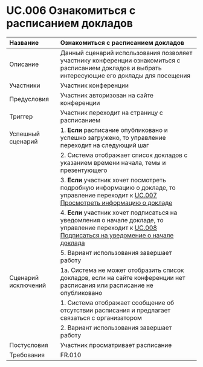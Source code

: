 # UC.006 Ознакомиться с расписанием докладов
<!-- Подробное описание сценария использования системы с привязкой к ролям участников и задействованным бизнес-сущностям 
https://confluence.mts.ru/pages/viewpage.action?pageId=375782119 
-->
| Название | Ознакомиться с расписанием докладов |
|:---------|:------------------------------------|
| Описание | Данный сценарий использования позволяет участнику конференции ознакомиться с расписанием докладов и выбрать интересующие его доклады для посещения |
| Участники | Участник конференции |
| Предусловия | Участник авторизован на сайте конференции |
| Триггер | Участник переходит на страницу с расписанием |
| Успешный сценарий | 1. **Если** расписание опубликовано и успешно загружено, то управление переходит на следующий шаг |
|| 2. Система отображает список докладов с указанием времени начала, темы и презентующего |
|| 3. **Если** участник хочет посмотреть подробную информацию о докладе, то управление переходит к [UC.007 Просмотреть информацию о докладе](uc/uc.007.md) |
|| 4. **Если** участник хочет подписаться на уведомления о начале докладе, то управление переходит к [UC.008 Подписаться на уведомение о начале доклада](uc/uc.008.md) |
|| 5. Вариант использования завершает работу |
| Сценарий исключений | 1а. Система не может отобразить список докладов, если на сайте конференции нет расписания или расписание не опубликовано |
|| 1. Система отображает сообщение об отсутствии расписания и предлагает связаться с организатором |
|| 2. Вариант использования завершает работу |
| Постусловия | Участник просматривает расписание |
| Требования | FR.010 |